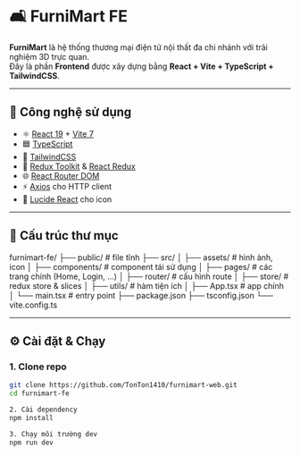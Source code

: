 # 🛋️ FurniMart FE

**FurniMart** là hệ thống thương mại điện tử nội thất đa chi nhánh với trải nghiệm 3D trực quan.  
Đây là phần **Frontend** được xây dựng bằng **React + Vite + TypeScript + TailwindCSS**.  

---

## 🚀 Công nghệ sử dụng
- ⚛️ [React 19](https://react.dev/) + [Vite 7](https://vitejs.dev/)
- 🟦 [TypeScript](https://www.typescriptlang.org/)
- 🎨 [TailwindCSS](https://tailwindcss.com/)
- 🔄 [Redux Toolkit](https://redux-toolkit.js.org/) & [React Redux](https://react-redux.js.org/)
- 🌐 [React Router DOM](https://reactrouter.com/)
- ⚡ [Axios](https://axios-http.com/) cho HTTP client
- 🔔 [Lucide React](https://lucide.dev/) cho icon

---

## 📂 Cấu trúc thư mục

furnimart-fe/
├── public/ # file tĩnh
├── src/
│ ├── assets/ # hình ảnh, icon
│ ├── components/ # component tái sử dụng
│ ├── pages/ # các trang chính (Home, Login, ...)
│ ├── router/ # cấu hình route
│ ├── store/ # redux store & slices
│ ├── utils/ # hàm tiện ích
│ ├── App.tsx # app chính
│ └── main.tsx # entry point
├── package.json
├── tsconfig.json
└── vite.config.ts

---

## ⚙️ Cài đặt & Chạy

### 1. Clone repo
```bash
git clone https://github.com/TonTon1410/furnimart-web.git
cd furnimart-fe

2. Cài dependency
npm install

3. Chạy môi trường dev
npm run dev


